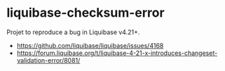 # liquibase-checksum-error

Projet to reproduce a bug in Liquibase v4.21+.

- https://github.com/liquibase/liquibase/issues/4168
- https://forum.liquibase.org/t/liquibase-4-21-x-introduces-changeset-validation-error/8081/
